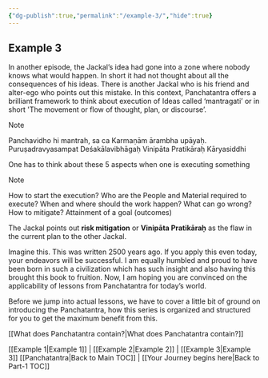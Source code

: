 ```yaml
---
{"dg-publish":true,"permalink":"/example-3/","hide":true}
---
```


## Example 3

In another episode, the Jackal’s idea had gone into a zone where nobody knows what would happen. In short it had not thought about all the consequences of his ideas. There is another Jackal who is his friend and alter-ego who points out this mistake. In this context, Panchatantra offers a brilliant framework to think about execution of Ideas called ‘mantragati’ or in short 'The movement or flow of thought, plan, or discourse’.

> [!note]
> Panchavidho hi mantrah, sa ca
> Karmaṇām ārambha upāyaḥ.
> Puruṣadravyasampat
> Deśakālavibhāgaḥ
> Vinipāta Pratikāraḥ
> Kāryasiddhi


One has to think about these 5 aspects when one is executing something

> [!note]
> How to start the execution?
> Who are the People and Material required to execute?
> When and where should the work happen?
> What can go wrong? How to mitigate?
> Attainment of a goal (outcomes)


The Jackal points out **risk mitigation** or **Vinipāta Pratikāraḥ** as the flaw in the current plan to the other Jackal.  

Imagine this. This was written 2500 years ago. If you apply this even today, your endeavors will be successful.  I am equally humbled and proud to have been born in such a civilization which has such insight and also having this brought this book to fruition. Now, I am hoping you are convinced on the applicability of lessons from Panchatantra for today’s world.  

Before we jump into actual lessons,  we have to cover a little bit of ground on introducing the Panchatantra, how this series is organized and structured for you to get the maximum benefit from this.

[[What does Panchatantra contain?\|What does Panchatantra contain?]]

[[Example 1\|Example 1]] | [[Example 2\|Example 2]] | [[Example 3\|Example 3]]
[[Panchatantra\|Back to Main TOC]] | [[Your Journey begins here\|Back to Part-1 TOC]]